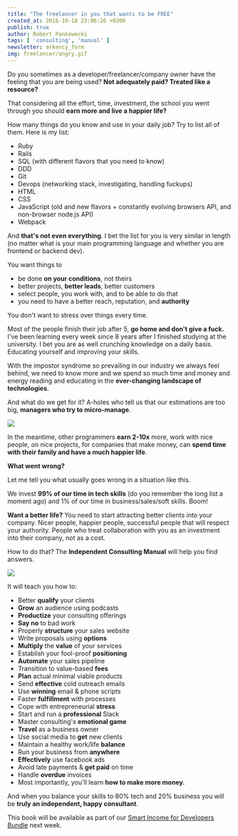 ```yaml
---
title: "The freelancer in you that wants to be FREE"
created_at: 2016-10-18 23:06:26 +0200
publish: true
author: Robert Pankowecki
tags: [ 'consulting', 'manual' ]
newsletter: arkency_form
img: freelancer/angry.gif
---
```


Do you sometimes as a developer/freelancer/company owner have the feeling that you are being used? **Not adequately paid? Treated like a resource?**  
  
That considering all the effort, time, investment, the school you went through you should **earn more and live a happier life?**  

<!-- more -->
  
How many things do you know and use in your daily job? Try to list all of them. Here is my list:

* Ruby
* Rails
* SQL (with different flavors that you need to know)
* DDD
* Git
* Devops (networking stack, investigating, handling fuckups)
* HTML
* CSS
* JavaScript (old and new flavors + constantly evolving browsers API, and non-browser node.js API)
* Webpack
  
And **that's not even everything**. I bet the list for you is very similar in length (no matter what is your main programming language and whether you are frontend or backend dev).  
  
You want things to 

* be done **on your conditions**, not theirs
* better projects, **better leads**, better customers
* select people, you work with, and to be able to do that
* you need to have a better reach, reputation, and **authority**
  
You don't want to stress over things every time.  
  
Most of the people finish their job after 5, **go home and don't give a fuck.** I've been learning every week since 8 years after I finished studying at the university. I bet you are as well crunching knowledge on a daily basis. Educating yourself and improving your skills.  
  
With the impostor syndrome so prevailing in our industry we always feel behind, we need to know more and we spend so much time and money and energy reading and educating in the **ever-changing landscape of technologies**.  
  
And what do we get for it? A-holes who tell us that our estimations are too big, **managers who try to micro-manage**.  

![](https://gallery.mailchimp.com/1bb42b52984bfa86e2ce35215/images/c9f43aba-a104-450d-94ca-fb6db3afed1c.gif)

In the meantime, other programmers **earn 2-10x** more, work with nice people, on nice projects, for companies that make money, can **spend time with their family and have a much happier life**.  
  
**What went wrong?**  
  
Let me tell you what usually goes wrong in a situation like this.  
  
We invest **99% of our time in tech skills** (do you remember the long list a moment ago) and 1% of our time in business/sales/soft skills. Boom!  
  
  
**Want a better life?** You need to start attracting better clients into your company. Nicer people, happier people, successful people that will respect your authority. People who treat collaboration with you as an investment into their company, not as a cost.  
  
How to do that? The **Independent Consulting Manual** will help you find answers.

  
![](https://gallery.mailchimp.com/1bb42b52984bfa86e2ce35215/images/d22073f1-e37d-4664-b626-540e804e9c31.png)

  
It will teach you how to:

* Better **qualify** your clients
* **Grow** an audience using podcasts
* **Productize** your consulting offerings
* **Say no** to bad work
* Properly **structure** your sales website
* Write proposals using **options**
* **Multiply** the **value** of your services
* Establish your fool-proof **positioning**
* **Automate** your sales pipeline
* Transition to value-based **fees**
* **Plan** actual minimal viable products
* Send **effective** cold outreach emails
* Use **winning** email & phone scripts
* Faster **fulfillment** with processes
* Cope with entrepreneurial **stress**
* Start and run a **professional** Slack
* Master consulting's **emotional game**
* **Travel** as a business owner
* Use social media to **get** new clients
* Maintain a healthy work/life **balance**
* Run your business from **anywhere**
* **Effectively** use facebook ads
* Avoid late payments & **get paid** on time
* Handle **overdue** invoices
* Most importantly, you'll learn **how to make more money.**
  
  
And when you balance your skills to 80% tech and 20% business you will be **truly an independent, happy consultant**.

This book will be available as part of our [Smart Income for Developers Bundle](http://www.smartincomefordevelopers.com/) next week.
